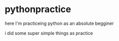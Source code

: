 # pythonpractice

here I'm practiceing python as an absolute begginer 

i did some super simple things as practice



